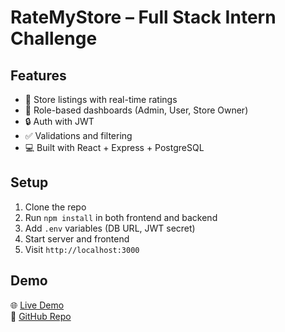 # RateMyStore – Full Stack Intern Challenge

## Features
- 🛒 Store listings with real-time ratings
- 👥 Role-based dashboards (Admin, User, Store Owner)
- 🔒 Auth with JWT
- ✅ Validations and filtering
- 💻 Built with React + Express + PostgreSQL

## Setup
1. Clone the repo
2. Run `npm install` in both frontend and backend
3. Add `.env` variables (DB URL, JWT secret)
4. Start server and frontend
5. Visit `http://localhost:3000`

## Demo
🌐 [Live Demo](#)  
📂 [GitHub Repo](#)
